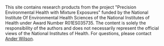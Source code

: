 This site contains research products from the project "Precision Environmental Health with Mixture Exposures" funded by the National Institute Of Environmental Health Sciences of the National Institutes of Health under Award Number R01ES035735. The content is solely the responsibility of the authors and does not necessarily represent the official views of the National Institutes of Health. For questions, please contact [Ander Wilson](http://anderwilson.github.io/).
